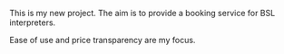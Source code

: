This is my new project. The aim is to provide a booking service for BSL interpreters.

Ease of use and price transparency are my focus.


